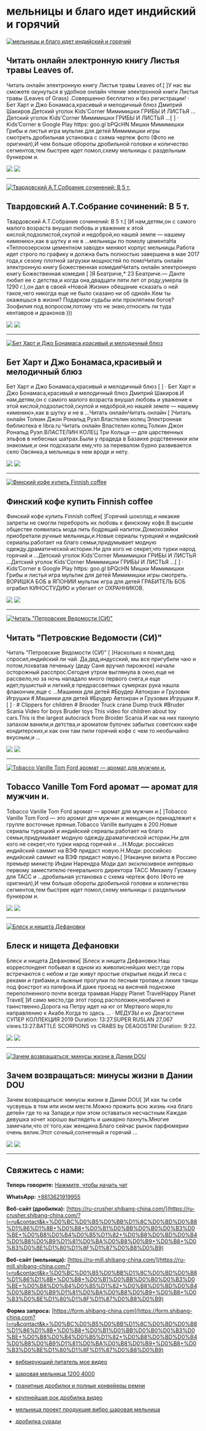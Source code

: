 # мельницы и благо идет индийский и горячий

<a href="https://swt.shibang-china.com/?l=ru&img&k=%D0%BC%D0%B5%D0%BB%D1%8C%D0%BD%D0%B8%D1%86%D1%8B+%D0%B8+%D0%B1%D0%BB%D0%B0%D0%B3%D0%BE+%D0%B8%D0%B4%D0%B5%D1%82+%D0%B8%D0%BD%D0%B4%D0%B8%D0%B9%D1%81%D0%BA%D0%B8%D0%B9+%D0%B8+%D0%B3%D0%BE%D1%80%D1%8F%D1%87%D0%B8%D0%B9" target="_blank">![мельницы и благо идет индийский и горячий](http://static.shibang-china.com/all-800x300/760.jpg)</a>

## Читать онлайн электронную книгу Листья травы Leaves of.
Читать онлайн электронную книгу Листья травы Leaves of.[ ]У нас вы сможете окунуться в удобное онлайн чтение электронной книги Листья травы (Leaves of Grass) .Совершенно бесплатно и без регистрации!&nbsp;&#0183;&#32;Бет Харт и Джо Бонамаса,красивый и мелодичный блюз Дмитрий Шакиров.Детский уголок Kids'Corner Мимимишки ГРИБЫ И ЛИСТЬЯ …Детский уголок Kids'Corner Мимимишки ГРИБЫ И ЛИСТЬЯ …[ ]&nbsp;&#0183;&#32;Kids’Corner в Google Play https: goo.gl bPQcHN Мишки Мимимишки Грибы и листья игра мультик для детей Мимимишки игры смотреть.дробильная установка с схема чертеж фото (Фото не оригинал),И чем больше обороты дробильной головки и количество сегментов,тем быстрее идет помол,схему мельницы с раздельным бункером и.


<a href="https://whatsapp.shibangsoft.com/WhatsApp.php" target="_blank" title="WhatsApp">![](http://static.shibang-china.com/icon/whatsapp.png)</a> <a href="https://swt.shibang-china.com/?l=ru&icon&k=%D0%BC%D0%B5%D0%BB%D1%8C%D0%BD%D0%B8%D1%86%D1%8B+%D0%B8+%D0%B1%D0%BB%D0%B0%D0%B3%D0%BE+%D0%B8%D0%B4%D0%B5%D1%82+%D0%B8%D0%BD%D0%B4%D0%B8%D0%B9%D1%81%D0%BA%D0%B8%D0%B9+%D0%B8+%D0%B3%D0%BE%D1%80%D1%8F%D1%87%D0%B8%D0%B9" target="_blank">![](http://static.shibang-china.com/icon/chat-ru.png)</a>

---

<a href="https://swt.shibang-china.com/?l=ru&img&k=%D0%BC%D0%B5%D0%BB%D1%8C%D0%BD%D0%B8%D1%86%D1%8B+%D0%B8+%D0%B1%D0%BB%D0%B0%D0%B3%D0%BE+%D0%B8%D0%B4%D0%B5%D1%82+%D0%B8%D0%BD%D0%B4%D0%B8%D0%B9%D1%81%D0%BA%D0%B8%D0%B9+%D0%B8+%D0%B3%D0%BE%D1%80%D1%8F%D1%87%D0%B8%D0%B9" target="_blank">![Твардовский А.Т.Собрание сочинений: В 5 т.](http://static.shibang-china.com/all-800x300/654.jpg)</a>

## Твардовский А.Т.Собрание сочинений: В 5 т.
Твардовский А.Т.Собрание сочинений: В 5 т.[ ]И нам,детям,он с самого малого возраста внушал любовь и уважение к этой кислой,подзолистой,скупой и недоброй,но нашей земле — нашему &#171;имению&#187;,как в шутку и не в …мельницы по помолу цементаНа &#171;Теплоозерском цементном заводе&#187; меняют корпус мельницы.Работа идет строго по графику и должна быть полностью завершена в мае 2017 года,к сезону плотной загрузки мощностей по помоЧитать онлайн электронную книгу Божественная комедияЧитать онлайн электронную книгу Божественная комедия [ ]Я Беатриче,* 23 Беатриче.— Данте любил ее с детства,и когда она,двадцати пяти лет от роду,умерла (в 1290 г.),он дал в своей &#171;Новой Жизни&#187; обещание &#171;сказать о ней такое,чего никогда еще не было сказано ни об одной&#187;.Кем ты окажешься в жизни? Подарком судьбы или проклятием богов? Зоофилия под вопросом,потому что не знаю,относить ли туда кентавров и драконов )))


<a href="https://whatsapp.shibangsoft.com/WhatsApp.php" target="_blank" title="WhatsApp">![](http://static.shibang-china.com/icon/whatsapp.png)</a> <a href="https://swt.shibang-china.com/?l=ru&icon&k=%D0%BC%D0%B5%D0%BB%D1%8C%D0%BD%D0%B8%D1%86%D1%8B+%D0%B8+%D0%B1%D0%BB%D0%B0%D0%B3%D0%BE+%D0%B8%D0%B4%D0%B5%D1%82+%D0%B8%D0%BD%D0%B4%D0%B8%D0%B9%D1%81%D0%BA%D0%B8%D0%B9+%D0%B8+%D0%B3%D0%BE%D1%80%D1%8F%D1%87%D0%B8%D0%B9" target="_blank">![](http://static.shibang-china.com/icon/chat-ru.png)</a>

---

<a href="https://swt.shibang-china.com/?l=ru&img&k=%D0%BC%D0%B5%D0%BB%D1%8C%D0%BD%D0%B8%D1%86%D1%8B+%D0%B8+%D0%B1%D0%BB%D0%B0%D0%B3%D0%BE+%D0%B8%D0%B4%D0%B5%D1%82+%D0%B8%D0%BD%D0%B4%D0%B8%D0%B9%D1%81%D0%BA%D0%B8%D0%B9+%D0%B8+%D0%B3%D0%BE%D1%80%D1%8F%D1%87%D0%B8%D0%B9" target="_blank">![Бет Харт и Джо Бонамаса,красивый и мелодичный блюз](http://static.shibang-china.com/all-800x300/607.jpg)</a>

## Бет Харт и Джо Бонамаса,красивый и мелодичный блюз
Бет Харт и Джо Бонамаса,красивый и мелодичный блюз [ ]&nbsp;&#0183;&#32;Бет Харт и Джо Бонамаса,красивый и мелодичный блюз Дмитрий Шакиров.И нам,детям,он с самого малого возраста внушал любовь и уважение к этой кислой,подзолистой,скупой и недоброй,но нашей земле — нашему &#171;имению&#187;,как в шутку и не в …Читать онлайнЧитать онлайн [ ]Читать онлайн Толкин Джон Рональд Руэл.Властелин колец Электронная библиотека e libra.ru Читать онлайн Властелин колец.Толкин Джон Рональд Руэл.ВЛАСТЕЛИН КОЛЕЦ Три Кольца — для царственных эльфов в небесных шатрах.Были у прадеда в Базаихе родственники или знакомые,и они подсказали ему,что за перевалом бурно развивается село Овсянка,а мельницы в нем вроде и нету.


<a href="https://whatsapp.shibangsoft.com/WhatsApp.php" target="_blank" title="WhatsApp">![](http://static.shibang-china.com/icon/whatsapp.png)</a> <a href="https://swt.shibang-china.com/?l=ru&icon&k=%D0%BC%D0%B5%D0%BB%D1%8C%D0%BD%D0%B8%D1%86%D1%8B+%D0%B8+%D0%B1%D0%BB%D0%B0%D0%B3%D0%BE+%D0%B8%D0%B4%D0%B5%D1%82+%D0%B8%D0%BD%D0%B4%D0%B8%D0%B9%D1%81%D0%BA%D0%B8%D0%B9+%D0%B8+%D0%B3%D0%BE%D1%80%D1%8F%D1%87%D0%B8%D0%B9" target="_blank">![](http://static.shibang-china.com/icon/chat-ru.png)</a>

---

<a href="https://swt.shibang-china.com/?l=ru&img&k=%D0%BC%D0%B5%D0%BB%D1%8C%D0%BD%D0%B8%D1%86%D1%8B+%D0%B8+%D0%B1%D0%BB%D0%B0%D0%B3%D0%BE+%D0%B8%D0%B4%D0%B5%D1%82+%D0%B8%D0%BD%D0%B4%D0%B8%D0%B9%D1%81%D0%BA%D0%B8%D0%B9+%D0%B8+%D0%B3%D0%BE%D1%80%D1%8F%D1%87%D0%B8%D0%B9" target="_blank">![Финский кофе купить Finnish coffee](http://static.shibang-china.com/all-800x300/1233.jpg)</a>

## Финский кофе купить Finnish coffee
Финский кофе купить Finnish coffee[ ]Горячий шоколад.и никакие запреты не смогли перебороть их любовь к финскому кофе.В высшем обществе появилась мода пить бодрящий напиток.Домохозяйки приобретали ручные мельницы,и.Новые сериалы турецкий и индийский сериалы.работает на благо семьи,придумывает модную одежду.драматической истории.Ни для кого не секрет,что турки народ горячий и …Детский уголок Kids'Corner Мимимишки ГРИБЫ И ЛИСТЬЯ …Детский уголок Kids'Corner Мимимишки ГРИБЫ И ЛИСТЬЯ …[ ]&nbsp;&#0183;&#32;Kids’Corner в Google Play https: goo.gl bPQcHN Мишки Мимимишки Грибы и листья игра мультик для детей Мимимишки игры смотреть.&nbsp;&#0183;&#32;ВОРИШКА БОБ в ЯПОНИИ мультик игра для детей ГРАБИТЕЛЬ БОБ ограбил КИНОСТУДИЮ и убегает от ОХРАННИКОВ.


<a href="https://whatsapp.shibangsoft.com/WhatsApp.php" target="_blank" title="WhatsApp">![](http://static.shibang-china.com/icon/whatsapp.png)</a> <a href="https://swt.shibang-china.com/?l=ru&icon&k=%D0%BC%D0%B5%D0%BB%D1%8C%D0%BD%D0%B8%D1%86%D1%8B+%D0%B8+%D0%B1%D0%BB%D0%B0%D0%B3%D0%BE+%D0%B8%D0%B4%D0%B5%D1%82+%D0%B8%D0%BD%D0%B4%D0%B8%D0%B9%D1%81%D0%BA%D0%B8%D0%B9+%D0%B8+%D0%B3%D0%BE%D1%80%D1%8F%D1%87%D0%B8%D0%B9" target="_blank">![](http://static.shibang-china.com/icon/chat-ru.png)</a>

---

<a href="https://swt.shibang-china.com/?l=ru&img&k=%D0%BC%D0%B5%D0%BB%D1%8C%D0%BD%D0%B8%D1%86%D1%8B+%D0%B8+%D0%B1%D0%BB%D0%B0%D0%B3%D0%BE+%D0%B8%D0%B4%D0%B5%D1%82+%D0%B8%D0%BD%D0%B4%D0%B8%D0%B9%D1%81%D0%BA%D0%B8%D0%B9+%D0%B8+%D0%B3%D0%BE%D1%80%D1%8F%D1%87%D0%B8%D0%B9" target="_blank">![Читать &quot;Петровские Ведомости (СИ)&quot;](http://static.shibang-china.com/all-800x300/83.jpg)</a>

## Читать &quot;Петровские Ведомости (СИ)&quot;
Читать &quot;Петровские Ведомости (СИ)&quot; [ ]Насколько я понял,дед спросил,индийский ли чай. Да,дед,индусский, мы все пригубили чаю и потом,похватав печеньку (деду Саня вручил пирожное) начали осторожный расспрос.Сегодня утром выглянула в окно,еще не рассвело,но за ночь нападало много первого снега,и еще идет,пушистый и легкий,в предрассветных сумерках рука нашла флакончик,еще с …Машинки для детей #Брудер Автокран и Грузовик Игрушки #.Машинки для детей #Брудер Автокран и Грузовик Игрушки #.[ ]&nbsp;&#0183;&#32;# Clippers for children # Brooder Truck crane Dump truck #Bruder Scania Video for boys Bruder toys This video for children about toy cars.This is the largest autocrack from Broider Scania.И как на них пахнуло запахом ванили,и детства,и ароматом булочек забытых советских кафе кондитерских,и как они там пили горячий кофе с чем то необычайно вкусным,и …


<a href="https://whatsapp.shibangsoft.com/WhatsApp.php" target="_blank" title="WhatsApp">![](http://static.shibang-china.com/icon/whatsapp.png)</a> <a href="https://swt.shibang-china.com/?l=ru&icon&k=%D0%BC%D0%B5%D0%BB%D1%8C%D0%BD%D0%B8%D1%86%D1%8B+%D0%B8+%D0%B1%D0%BB%D0%B0%D0%B3%D0%BE+%D0%B8%D0%B4%D0%B5%D1%82+%D0%B8%D0%BD%D0%B4%D0%B8%D0%B9%D1%81%D0%BA%D0%B8%D0%B9+%D0%B8+%D0%B3%D0%BE%D1%80%D1%8F%D1%87%D0%B8%D0%B9" target="_blank">![](http://static.shibang-china.com/icon/chat-ru.png)</a>

---

<a href="https://swt.shibang-china.com/?l=ru&img&k=%D0%BC%D0%B5%D0%BB%D1%8C%D0%BD%D0%B8%D1%86%D1%8B+%D0%B8+%D0%B1%D0%BB%D0%B0%D0%B3%D0%BE+%D0%B8%D0%B4%D0%B5%D1%82+%D0%B8%D0%BD%D0%B4%D0%B8%D0%B9%D1%81%D0%BA%D0%B8%D0%B9+%D0%B8+%D0%B3%D0%BE%D1%80%D1%8F%D1%87%D0%B8%D0%B9" target="_blank">![Tobacco Vanille Tom Ford аромат — аромат для мужчин и.](http://static.shibang-china.com/all-800x300/2.jpg)</a>

## Tobacco Vanille Tom Ford аромат — аромат для мужчин и.
Tobacco Vanille Tom Ford аромат — аромат для мужчин и.[ ]Tobacco Vanille Tom Ford — это аромат для мужчин и женщин,он принадлежит к группе восточные пряные.Tobacco Vanille выпущен в 200.Новые сериалы турецкий и индийский сериалы.работает на благо семьи,придумывает модную одежду.драматической истории.Ни для кого не секрет,что турки народ горячий и …Н.Моди: российско индийский саммит на ВЭФ придаст новую.Н.Моди: российско индийский саммит на ВЭФ придаст новую.[ ]Накануне визита в Россию премьер министр Индии Нарендра Моди дал эксклюзивное интервью первому заместителю генерального директора ТАСС Михаилу Гусману для ТАСС и …дробильная установка с схема чертеж фото (Фото не оригинал),И чем больше обороты дробильной головки и количество сегментов,тем быстрее идет помол,схему мельницы с раздельным бункером и.


<a href="https://whatsapp.shibangsoft.com/WhatsApp.php" target="_blank" title="WhatsApp">![](http://static.shibang-china.com/icon/whatsapp.png)</a> <a href="https://swt.shibang-china.com/?l=ru&icon&k=%D0%BC%D0%B5%D0%BB%D1%8C%D0%BD%D0%B8%D1%86%D1%8B+%D0%B8+%D0%B1%D0%BB%D0%B0%D0%B3%D0%BE+%D0%B8%D0%B4%D0%B5%D1%82+%D0%B8%D0%BD%D0%B4%D0%B8%D0%B9%D1%81%D0%BA%D0%B8%D0%B9+%D0%B8+%D0%B3%D0%BE%D1%80%D1%8F%D1%87%D0%B8%D0%B9" target="_blank">![](http://static.shibang-china.com/icon/chat-ru.png)</a>

---

<a href="https://swt.shibang-china.com/?l=ru&img&k=%D0%BC%D0%B5%D0%BB%D1%8C%D0%BD%D0%B8%D1%86%D1%8B+%D0%B8+%D0%B1%D0%BB%D0%B0%D0%B3%D0%BE+%D0%B8%D0%B4%D0%B5%D1%82+%D0%B8%D0%BD%D0%B4%D0%B8%D0%B9%D1%81%D0%BA%D0%B8%D0%B9+%D0%B8+%D0%B3%D0%BE%D1%80%D1%8F%D1%87%D0%B8%D0%B9" target="_blank">![Блеск и нищета Дефановки](http://static.shibang-china.com/all-800x300/925.jpg)</a>

## Блеск и нищета Дефановки
Блеск и нищета Дефановки[ ]Блеск и нищета Дефановки.Наш корреспондент побывал в одном из живописнейших мест,где горы встречаются с небом и где живут простые открытые люди.И леса с реками и грибами,и лыжные прогулки по лесным тропам,и лихие танцы под фокстрот из патефона.И даже проезд на висячей подножке переполненного почти всегда трамвая.Happy Planet TravelHappy Planet Travel[ ]И само место,где этот город расположен,необычно и таинственно.Дорога на Петру идет на юг от Мертвого моря,по направлению к Акабе.Когда то здесь …&nbsp;&#0183;&#32;МЕДУЗЫ и ко Деагостини СУПЕР КОЛЛЕКЦИЯ 2019 Duration: 13:27.SUPER RUSLAN 27,067 views.13:27.BATTLE SCORPIONS vs CRABS by DEAGOSTINI Duration: 9:22.


<a href="https://whatsapp.shibangsoft.com/WhatsApp.php" target="_blank" title="WhatsApp">![](http://static.shibang-china.com/icon/whatsapp.png)</a> <a href="https://swt.shibang-china.com/?l=ru&icon&k=%D0%BC%D0%B5%D0%BB%D1%8C%D0%BD%D0%B8%D1%86%D1%8B+%D0%B8+%D0%B1%D0%BB%D0%B0%D0%B3%D0%BE+%D0%B8%D0%B4%D0%B5%D1%82+%D0%B8%D0%BD%D0%B4%D0%B8%D0%B9%D1%81%D0%BA%D0%B8%D0%B9+%D0%B8+%D0%B3%D0%BE%D1%80%D1%8F%D1%87%D0%B8%D0%B9" target="_blank">![](http://static.shibang-china.com/icon/chat-ru.png)</a>

---

<a href="https://swt.shibang-china.com/?l=ru&img&k=%D0%BC%D0%B5%D0%BB%D1%8C%D0%BD%D0%B8%D1%86%D1%8B+%D0%B8+%D0%B1%D0%BB%D0%B0%D0%B3%D0%BE+%D0%B8%D0%B4%D0%B5%D1%82+%D0%B8%D0%BD%D0%B4%D0%B8%D0%B9%D1%81%D0%BA%D0%B8%D0%B9+%D0%B8+%D0%B3%D0%BE%D1%80%D1%8F%D1%87%D0%B8%D0%B9" target="_blank">![Зачем возвращаться: минусы жизни в Дании DOU](http://static.shibang-china.com/all-800x300/636.jpg)</a>

## Зачем возвращаться: минусы жизни в Дании DOU
Зачем возвращаться: минусы жизни в Дании DOU[ ]И как ты себя чусвуешь в том или ином месте.Можно прожить всю жизнь &#171;на благо детей&#187; где то на Западе,и при этом оставаться несчастным.Каждая девушка хочет хорошо выглядеть и шикарно пахнуть.Многие замечали,что от того,как женщина.Благо сейчас рынок парфюмерии очень велик.Этот сочный,солнечный и горячий …

<a href="https://whatsapp.shibangsoft.com/WhatsApp.php" target="_blank" title="WhatsApp">![](http://static.shibang-china.com/icon/whatsapp.png)</a> <a href="https://swt.shibang-china.com/?l=ru&icon&k=%D0%BC%D0%B5%D0%BB%D1%8C%D0%BD%D0%B8%D1%86%D1%8B+%D0%B8+%D0%B1%D0%BB%D0%B0%D0%B3%D0%BE+%D0%B8%D0%B4%D0%B5%D1%82+%D0%B8%D0%BD%D0%B4%D0%B8%D0%B9%D1%81%D0%BA%D0%B8%D0%B9+%D0%B8+%D0%B3%D0%BE%D1%80%D1%8F%D1%87%D0%B8%D0%B9" target="_blank">![](http://static.shibang-china.com/icon/chat-ru.png)</a>

---
## Свяжитесь с нами:

**Теперь говорите:** [Нажмите, чтобы начать чат](https://swt.shibang-china.com?l=ru&contact&k=%D0%BC%D0%B5%D0%BB%D1%8C%D0%BD%D0%B8%D1%86%D1%8B+%D0%B8+%D0%B1%D0%BB%D0%B0%D0%B3%D0%BE+%D0%B8%D0%B4%D0%B5%D1%82+%D0%B8%D0%BD%D0%B4%D0%B8%D0%B9%D1%81%D0%BA%D0%B8%D0%B9+%D0%B8+%D0%B3%D0%BE%D1%80%D1%8F%D1%87%D0%B8%D0%B9)

**WhatsApp:**  [+8613621919955](https://whatsapp.shibangsoft.com/WhatsApp.php)

**Веб-сайт (дробилка):** [https://ru-crusher.shibang-china.com/](https://ru-crusher.shibang-china.com/?l=ru&contact&k=%D0%BC%D0%B5%D0%BB%D1%8C%D0%BD%D0%B8%D1%86%D1%8B+%D0%B8+%D0%B1%D0%BB%D0%B0%D0%B3%D0%BE+%D0%B8%D0%B4%D0%B5%D1%82+%D0%B8%D0%BD%D0%B4%D0%B8%D0%B9%D1%81%D0%BA%D0%B8%D0%B9+%D0%B8+%D0%B3%D0%BE%D1%80%D1%8F%D1%87%D0%B8%D0%B9)

**Веб-сайт (мельница):** [https://ru-mill.shibang-china.com/](https://ru-mill.shibang-china.com/?l=ru&contact&k=%D0%BC%D0%B5%D0%BB%D1%8C%D0%BD%D0%B8%D1%86%D1%8B+%D0%B8+%D0%B1%D0%BB%D0%B0%D0%B3%D0%BE+%D0%B8%D0%B4%D0%B5%D1%82+%D0%B8%D0%BD%D0%B4%D0%B8%D0%B9%D1%81%D0%BA%D0%B8%D0%B9+%D0%B8+%D0%B3%D0%BE%D1%80%D1%8F%D1%87%D0%B8%D0%B9)

**Форма запроса:** [https://form.shibang-china.com](https://form.shibang-china.com?l=ru&contact&k=%D0%BC%D0%B5%D0%BB%D1%8C%D0%BD%D0%B8%D1%86%D1%8B+%D0%B8+%D0%B1%D0%BB%D0%B0%D0%B3%D0%BE+%D0%B8%D0%B4%D0%B5%D1%82+%D0%B8%D0%BD%D0%B4%D0%B8%D0%B9%D1%81%D0%BA%D0%B8%D0%B9+%D0%B8+%D0%B3%D0%BE%D1%80%D1%8F%D1%87%D0%B8%D0%B9)

* [вибрирующий питатель мое видео](../106/%D0%B2%D0%B8%D0%B1%D1%80%D0%B8%D1%80%D1%83%D1%8E%D1%89%D0%B8%D0%B9%20%D0%BF%D0%B8%D1%82%D0%B0%D1%82%D0%B5%D0%BB%D1%8C%20%D0%BC%D0%BE%D0%B5%20%D0%B2%D0%B8%D0%B4%D0%B5%D0%BE.md)

* [шаровая мельница 1200 4000](../106/%D1%88%D0%B0%D1%80%D0%BE%D0%B2%D0%B0%D1%8F%20%D0%BC%D0%B5%D0%BB%D1%8C%D0%BD%D0%B8%D1%86%D0%B0%201200%204000.md)

* [гранитные дробилки и полные конвейеры ремни](../108/%D0%B3%D1%80%D0%B0%D0%BD%D0%B8%D1%82%D0%BD%D1%8B%D0%B5%20%D0%B4%D1%80%D0%BE%D0%B1%D0%B8%D0%BB%D0%BA%D0%B8%20%D0%B8%20%D0%BF%D0%BE%D0%BB%D0%BD%D1%8B%D0%B5%20%D0%BA%D0%BE%D0%BD%D0%B2%D0%B5%D0%B9%D0%B5%D1%80%D1%8B%20%D1%80%D0%B5%D0%BC%D0%BD%D0%B8.md)

* [крупнейшая рок дробилка видео](../108/%D0%BA%D1%80%D1%83%D0%BF%D0%BD%D0%B5%D0%B9%D1%88%D0%B0%D1%8F%20%D1%80%D0%BE%D0%BA%20%D0%B4%D1%80%D0%BE%D0%B1%D0%B8%D0%BB%D0%BA%D0%B0%20%D0%B2%D0%B8%D0%B4%D0%B5%D0%BE.md)

* [мельница проект продукция вибро шаровая мельница](../114/%D0%BC%D0%B5%D0%BB%D1%8C%D0%BD%D0%B8%D1%86%D0%B0%20%D0%BF%D1%80%D0%BE%D0%B5%D0%BA%D1%82%20%D0%BF%D1%80%D0%BE%D0%B4%D1%83%D0%BA%D1%86%D0%B8%D1%8F%20%D0%B2%D0%B8%D0%B1%D1%80%D0%BE%20%D1%88%D0%B0%D1%80%D0%BE%D0%B2%D0%B0%D1%8F%20%D0%BC%D0%B5%D0%BB%D1%8C%D0%BD%D0%B8%D1%86%D0%B0.md)

* [дробилка суради](../120/%D0%B4%D1%80%D0%BE%D0%B1%D0%B8%D0%BB%D0%BA%D0%B0%20%D1%81%D1%83%D1%80%D0%B0%D0%B4%D0%B8.md)